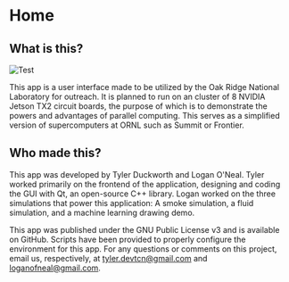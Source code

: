 Home                        
============

## What is this?

![Test](../../src/GUI/assets/img/splash.png)

 This app is a user interface made to be utilized by the Oak Ridge National Laboratory for outreach. It is planned to run on an cluster of 8 NVIDIA Jetson TX2 circuit boards, the purpose of which is to demonstrate the powers and advantages of parallel computing. This serves as a simplified version of supercomputers at ORNL such as Summit or Frontier. 

## Who made this?

 This app was developed by Tyler Duckworth and Logan O'Neal. Tyler worked primarily on the frontend of the application, designing and coding the GUI with Qt, an open-source C++ library. Logan worked on the three simulations that power this application: A smoke simulation, a fluid simulation, and a machine learning drawing demo. 
 
 This app was published under the GNU Public License v3 and is available on GitHub. Scripts have been provided to properly configure the environment for this app. 
 For any questions or comments on this project, email us, respectively, at tyler.devtcn@gmail.com and loganofneal@gmail.com.
